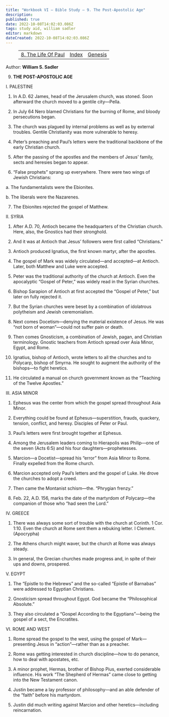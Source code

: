 ```yaml
---
title: "Workbook VI — Bible Study — 9. The Post-Apostolic Age"
description: 
published: true
date: 2022-10-08T14:02:03.086Z
tags: study aid, william sadler
editor: markdown
dateCreated: 2022-10-08T14:02:03.086Z
---
```


<figure class="table chapter-navigator">
	<table>
		<tbody>
		<tr>
			<td><a href="/en/article/William_S_Sadler/Workbook_6_Bible_Study/History_3_8">8. The Life Of Paul</a></td>
			<td><a href="/en/article/William_S_Sadler/Workbook_6_Bible_Study/Index">Index</a></td>
			<td><a href="/en/article/William_S_Sadler/Workbook_6_Bible_Study/Study_1_1_Genesis">Genesis</a></td>
		</tr>
		</tbody>
	</table>
</figure>

Author: **William S. Sadler**


9. **THE POST-APOSTOLIC AGE**

I. PALESTINE

1. In A.D. 62 James, head of the Jerusalem church, was stoned. Soon afterward the church moved to a gentile city—Pella.

2. In July 64 Nero blamed Christians for the burning of Rome, and bloody persecutions began.

3. The church was plagued by internal problems as well as by external troubles. Gentile Christianity was more vulnerable to heresy.

4. Peter’s preaching and Paul’s letters were the traditional backbone of the early Christian church.

5. After the passing of the apostles and the members of Jesus’ family, sects and heresies began to appear.

6. “False prophets” sprang up everywhere. There were two wings of Jewish Christians:

a. The fundamentalists were the Ebionites.

b. The liberals were the Nazarenes.

7. The Ebionites rejected the gospel of Matthew.

II. SYRIA

1. After A.D. 70, Antioch became the headquarters of the Christian church. Here, also, the Gnostics had their stronghold.

2. And it was at Antioch that Jesus’ followers were first called “Christians.”

3. Antioch produced Ignatius, the first known martyr, after the apostles.

4. The gospel of Mark was widely circulated—and accepted—at Antioch. Later, both Matthew and Luke were accepted.

5. Peter was the traditional authority of the church at Antioch. Even the apocalyptic “Gospel of Peter,” was widely read in the Syrian churches.

6. Bishop Sarapion of Antioch at first accepted the “Gospel of Peter,” but later on fully rejected it.

7. But the Syrian churches were beset by a combination of idolatrous polytheism and Jewish ceremonialism.

8. Next comes Docetism—denying the material existence of Jesus. He was “not born of woman”—could not suffer pain or death.

9. Then comes Gnosticism, a combination of Jewish, pagan, and Christian terminology. Gnostic teachers from Antioch spread over Asia Minor, Egypt, and Rome.

10. Ignatius, bishop of Antioch, wrote letters to all the churches and to Polycarp, bishop of Smyrna. He sought to augment the authority of the bishops—to fight heretics.

11. He circulated a manual on church government known as the “Teaching of the Twelve Apostles.”

III. ASIA MINOR

1. Ephesus was the center from which the gospel spread throughout Asia Minor.

2. Everything could be found at Ephesus—superstition, frauds, quackery, tension, conflict, and heresy. Disciples of Peter or Paul.

3. Paul’s letters were first brought together at Ephesus.

4. Among the Jerusalem leaders coming to Hierapolis was Philip—one of the seven (Acts 6:5) and his four daughters—prophetesses.

5. Marcion—a Docetist—spread his “error” from Asia Minor to Rome. Finally expelled from the Rome church.

6. Marcion accepted only Paul’s letters and the gospel of Luke. He drove the churches to adopt a creed.

7. Then came the Montanist schism—the. “Phrygian frenzy.”

8. Feb. 22, A.D. 156, marks the date of the martyrdom of Polycarp—the companion of those who “had seen the Lord.”

IV. GREECE

1. There was always some sort of trouble with the church at Corinth. 1 Cor. 1:10. Even the church at Rome sent them a rebuking letter. I Clement. (Apocrypha)

2. The Athens church might waver, but the church at Rome was always steady.

3. In general, the Grecian churches made progress and, in spite of their ups and downs, prospered.

V. EGYPT

1. The “Epistle to the Hebrews” and the so-called “Epistle of Barnabas” were addressed to Egyptian Christians.

2. Gnosticism spread throughout Egypt. God became the “Philosophical Absolute.”

3. They also circulated a “Gospel According to the Egyptians”—being the gospel of a sect, the Encratites.

VI. ROME AND WEST

1. Rome spread the gospel to the west, using the gospel of Mark—presenting Jesus in “action”—rather than as a preacher.

2. Rome was getting interested in church discipline—how to do penance, how to deal with apostates, etc.

3. A minor prophet, Hermas, brother of Bishop Pius, exerted considerable influence. His work “The Shepherd of Hermas” came close to getting into the New Testament canon.

4. Justin became a lay professor of philosophy—and an able defender of the “faith” before his martyrdom.

5. Justin did much writing against Marcion and other heretics—including reincarnation.


<br>

